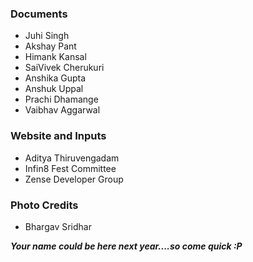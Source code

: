### Documents
  - Juhi Singh
  - Akshay Pant
  - Himank Kansal
  - SaiVivek Cherukuri
  - Anshika Gupta
  - Anshuk Uppal
  - Prachi Dhamange
  - Vaibhav Aggarwal

### Website and Inputs
  - Aditya Thiruvengadam
  - Infin8 Fest Committee
  - Zense Developer Group

### Photo Credits
  - Bhargav Sridhar


***Your name could be here next year....so come quick :P***
